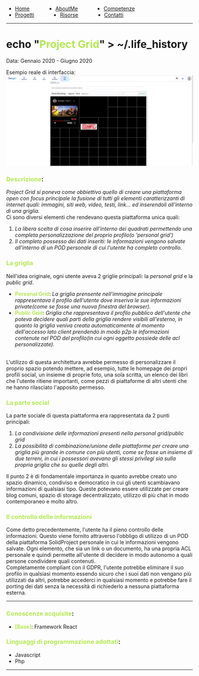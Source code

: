 <!-- css -->

<style>
.link-menu {
    float: left;
    margin-right: 5em;
}
ul{
overflow: hidden;
}
img{
    width: 200;
    height: 200;
}
strong{
  color: #b5e853
}
</style>

<ul>
  <li class="link-menu">
    <a href="/">Home</a>
  </li>
  <li class="link-menu">
    <a href="/aboutme">AboutMe</a>
  </li>
  <li class="link-menu">
    <a href="/competenze">Competenze</a>
  </li>
  <li class="link-menu">
    <a href="/progetti">Progetti</a>
  </li>
  <li class="link-menu">
    <a href="/risorse">Risorse</a>
  </li>
  <li class="link-menu">
    <a href="/contatti">Contatti</a>
  </li>
</ul>

---

# echo "**Project Grid**" > ~/.life_history
Data: Gennaio 2020 - Giugno 2020 <br>

Esempio reale di interfaccia:
![projectgrid](../images/projectgrid.jpg)

### **Descrizione**:
_Project Grid si poneva come obbiettivo quello di creare una piattaforma open con focus principale la fusione di tutti gli elementi caratterizzanti di internet quali: immagini, siti web, video, testi, link... ed inserendoli all'interno di una griglia._ <br>
Ci sono diversi elementi che rendevano questa piattaforma unica quali:
1. _La libera scelta di cosa inserire all'interno dei quadrati permettendo una completa personalizzazione del proprio profilo(o 'personal grid')_
2. _Il completo possesso dei dati inseriti: le informazioni vengono salvate all'interno di un POD personale di cui l'utente ha completo controllo._

### **La griglia**
Nell'idea originale, ogni utente aveva 2 griglie principali: la _personal grid_ e la _public grid_. <br>
  - **Personal Grid**: _La griglia prensente nell'immagine principale rappresentava il profilo dell'utente dove inseriva le sue informazioni private(come se fosse una nuova finestra del browser)._
  - **Public Grid**: _Griglia che rappresentava il profilo pubblico dell'utente che poteva decidere quali parti della griglia rendere visibili all'esterno, in quanto la griglia veniva creata automaticamente al momento dell'accesso lato client prendendo in modo p2p le informazioni contenute nel POD del profilo(in cui ogni oggetto possiede delle acl personalizzate)._

<br>
L'utilizzo di questa architettura avrebbe permesso di personalizzare il proprio spazio potendo mettere, ad esempio, tutte le homepage dei propri profili social, un insieme di proprie foto, una sola scritta, un elenco dei libri che l'utente ritiene importanti, come pezzi di piattaforme di altri utenti che ne hanno rilasciato l'apposito permesso.
<br>

### **La parte social**
La parte sociale di questa piattaforma era rappresentata da 2 punti principali:
  1. _La condivisione delle informazioni presenti nella personal grid/public grid_
  2. _La possibilità di combinazione/unione delle piattaforme per creare una griglia più grande in comune con più utenti, come se fosse un insieme di due terreni, in cui i possessori avevano gli stessi privilegi sia sulla propria griglia che su quelle degli altri._

Il punto 2 è di fondamentale importanza in quanto avrebbe creato uno spazio dinamico, condiviso e democratico in cui gli utenti scambiavano informazioni di qualsiasi tipo. Queste potevano essere utilizzate per creare blog comuni, spazio di storage decentralizzato, utilizzo di più chat in modo contemporaneo e molto altro.
<br>

### **Il controllo delle informazioni**
Come detto precedentemente, l'utente ha il pieno controllo delle informazioni. Questo viene fornito attraverso l'obbligo di utilizzo di un POD della piattaforma SolidProject personale in cui le informazioni vengono salvate. Ogni elemento, che sia un link o un documento, ha una propria ACL personale e quindi permette all'utente di decidere in modo autonomo a quali persone condividere quali contenuti. <br>
Completamente compliant con il GDPR, l'utente potrebbe eliminare il suo profilo in qualsiasi momento essendo sicuro che i suoi dati non vengano più utilizzati da altri, potrebbe accederci in qualsiasi momento e potrebbe fare il porting dei dati senza la necessità di richiederlo a nessuna piattaforma esterna.

---

### **Conoscenze acquisite**:
  - **[Base]**: Framework React

### **Linguaggi di programmazione adottati**:
  - Javascript
  - Php

---

